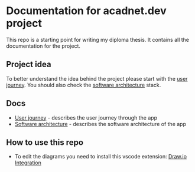 # Documentation for acadnet.dev project
This repo is a starting point for writing my diploma thesis. It contains all the documentation for the project.

## Project idea
To better understand the idea behind the project please start with the [user journey](user-journey.md). You should also check the [software architecture](software-architecture.md) stack.

## Docs
* [User journey](user-journey.md) - describes the user journey through the app
* [Software architecture](software-architecture.md) - describes the software architecture of the app


## How to use this repo
* To edit the diagrams you need to install this vscode extension: [Draw.io Integration](https://marketplace.visualstudio.com/items?itemName=hediet.vscode-drawio)